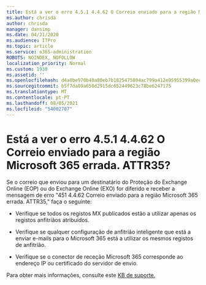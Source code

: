 ```yaml
---
title: Está a ver o erro 4.5.1 4.4.62 O Correio enviado para a região Microsoft 365 errada. ATTR35?
ms.author: chrisda
author: chrisda
manager: dansimp
ms.date: 04/21/2020
ms.audience: ITPro
ms.topic: article
ms.service: o365-administration
ROBOTS: NOINDEX, NOFOLLOW
localization_priority: Normal
ms.custom: 1938
ms.assetid: ''
ms.openlocfilehash: d4a0be970b40a80eb7b1825475804ac799a412e95955399a0ee120ae0d2a12df
ms.sourcegitcommit: b5f7da89a650d2915dc652449623c78be6247175
ms.translationtype: MT
ms.contentlocale: pt-PT
ms.lasthandoff: 08/05/2021
ms.locfileid: "54002707"
---
```

# <a name="are-you-seeing-error-451-4462-mail-sent-to-the-wrong-microsoft-365-region-attr35"></a>Está a ver o erro 4.5.1 4.4.62 O Correio enviado para a região Microsoft 365 errada. ATTR35?

Se o correio que enviou para um destinatário do Proteção do Exchange Online (EOP) ou do Exchange Online (EXO) for diferido e receber a mensagem de erro "451 4.4.62 Correio enviado para a região Microsoft 365 errada. ATTR35," faça o seguinte:

- Verifique se todos os registos MX publicados estão a utilizar apenas os registos anfitriãos atribuídos.

- Verifique se qualquer configuração de anfitrião inteligente que está a enviar e-mails para o Microsoft 365 está a utilizar os mesmos registos de anfitrião.

- Verifique se o conector de receção Microsoft 365 corresponde ao endereço IP ou certificado do servidor de envio.

Para obter mais informações, consulte este [KB de suporte.](https://support.microsoft.com/help/4057301/attr35-response-code-when-mail-is-sent-to-eop-exo)
